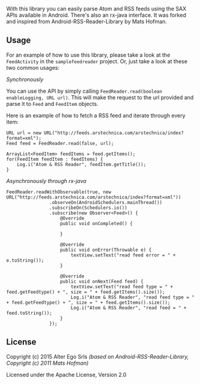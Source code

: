 With this library you can easily parse Atom and RSS feeds using the SAX APIs available in Android. There's also an rx-java interface. It was forked and inspired from Android-RSS-Reader-Library by Mats Hofman.

Usage
-----

For an example of how to use this library, please take a look at the `FeedActivity` in the `samplefeedreader` project. Or, just take a look at these two common usages:

*Synchronously*

You can use the API by simply calling `FeedReader.read(boolean enableLogging, URL url)`. This will make the request to the url provided and parse it to `Feed` and `FeedItem` objects. 

Here is an example of how to fetch a RSS feed and iterate through every item:

	URL url = new URL("http://feeds.arstechnica.com/arstechnica/index?format=xml");
	Feed feed = FeedReader.read(false, url);
	
	ArrayList<FeedItem> feedItems = feed.getItems();
	for(FeedItem feedItem : feedItems) {
		Log.i("Atom & RSS Reader", feedItem.getTitle());
	}

*Asynchronously through rx-java*

    FeedReader.readWithObservable(true, new URL("http://feeds.arstechnica.com/arstechnica/index?format=xml"))
                    .observeOn(AndroidSchedulers.mainThread())
                    .subscribeOn(Schedulers.io())
                    .subscribe(new Observer<Feed>() {
                        @Override
                        public void onCompleted() {

                        }

                        @Override
                        public void onError(Throwable e) {
                            textView.setText("read feed error = " + e.toString());
                        }

                        @Override
                        public void onNext(Feed feed) {
                            textView.setText("read feed type = " + feed.getFeedtype() + ", size = " + feed.getItems().size());
                            Log.i("Atom & RSS Reader", "read feed type = " + feed.getFeedtype() + ", size = " + feed.getItems().size());
                            Log.i("Atom & RSS Reader", "read feed = " + feed.toString());
                        }
                    });

License
-----

Copyright (c) 2015 Alter Ego Srls *(based on Android-RSS-Reader-Library, Copyright (c) 2011 Mats Hofman)*

Licensed under the Apache License, Version 2.0